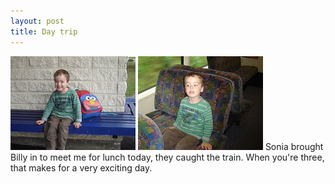 ```yaml
---
layout: post
title: Day trip
---
```

<img src="images/content/20100427-DSC03718.jpg"/>
<img src="images/content/20100427-DSC03721.jpg"/>
Sonia brought Billy in to meet me for lunch today, they caught the train.
When you're three, that makes for a very exciting day.
